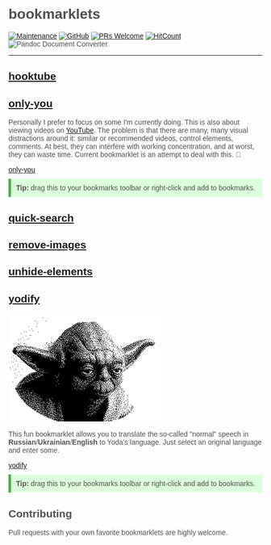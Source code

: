 # bookmarklets

[![Maintenance](https://img.shields.io/maintenance/yes/2021.svg?style=flat-square)]()
[![GitHub](https://img.shields.io/github/license/mashape/apistatus.svg?style=flat-square)](license.md)
[![PRs Welcome](https://img.shields.io/badge/PRs-welcome-blue.svg)]()
[![HitCount](https://hits.dwyl.com/zhibirc/bookmarklets.svg)](https://hits.dwyl.com/zhibirc/bookmarklets)
![Pandoc Document Converter](https://github.com/zhibirc/bookmarklets/workflows/Pandoc%20Document%20Converter/badge.svg?branch=master)

---

## [hooktube](./hooktube)

## [only-you](./only-you)

Personally I prefer to focus on some I'm currently doing. This is also about viewing videos on [YouTube](https://www.youtube.com/). 
The problem is that there are many, many visual distractions around it: similar or recommended videos, control elements, comments. 
At best, they can interfere with working concentration, and at worst, they can waste time. Current bookmarklet is an attempt to deal with this. :dart:


<div>
    <a rel="nofollow" data-id="only-you" href="javascript:'use strict';(()=>{let e={'ytd-app':{'#content':{'#page-manager':{'ytd-watch-flexy':{'#columns':{'#primary':{'#primary-inner':{'#comments':null}}}}}}}};function t(e,t=!1){const n=document.querySelector(e).parentNode;[...n.children].filter((n=>(t?n===document.querySelector(e):n!==document.querySelector(e))&&'SCRIPT'!==n.tagName&&'LINK'!==n.tagName&&'STYLE'!==n.tagName&&'META'!==n.tagName)).forEach((e=>n.removeChild(e)))}!function n(){let r;for(r in e){if(null===e[r])return t(r,!0);t(r),e=e[r],n()}}()})();">only-you</a>
    <p class="tip"><strong>Tip:</strong> drag this to your bookmarks toolbar or right-click and add to bookmarks.</p>
</div>



## [quick-search](./quick-search)

## [remove-images](./remove-images)

## [unhide-elements](./unhide-elements)

## [yodify](./yodify)

![Yoda himself](assets/images/yoda.png)

This fun bookmarklet allows you to translate the so-called "normal" speech in **Russian**/**Ukrainian**/**English** to Yoda's language. 
Just select an original language and enter some.


<div>
    <a rel="nofollow" data-id="yodify" href="javascript:'use strict';(()=>{const e=`position: fixed; width: 100%; height: 100%; top: 0; left: 0; background: rgba(0, 0, 0, .6); z-index: ${Math.pow(2,31)-1}; transition: .5s`,t='flex: 1; font-size: 40px; font-weight: bold; text-align: center; line-height: 600px; cursor: pointer;',n=document.createElement('div'),i=document.createElement('div'),d=document.createElement('div'),o=document.createElement('div'),r=document.createElement('b');n.style.cssText=e,i.style.cssText='display: flex; width: 600px; height: 600px; border: none; margin: 100px auto; background: cyan; overflow: hidden;',d.style.cssText=t,o.style.cssText=t,r.style.cssText='position: absolute; top: 20px; right: 45px; font-size: 60px; cursor: pointer;',d.textContent='RU/UK',o.textContent='EN',r.innerHTML='&times;',d.addEventListener('click',(()=>{for(;i.firstChild;)i.removeChild(i.firstChild);i.innerHTML='<iframe src=%22https://vexer.ru/jokez/joda.php%22 style=%22width: 100%; height: 100%; border: none; display: block; background: cyan; overflow: hidden;%22 scrolling=%22no%22><p>How about IFRAME?</p></iframe>'})),o.addEventListener('click',(()=>{})),r.addEventListener('click',(()=>{document.body.removeChild(n)})),i.appendChild(d),i.appendChild(o),n.appendChild(r),n.appendChild(i),document.body.appendChild(n)})();">yodify</a>
    <p class="tip"><strong>Tip:</strong> drag this to your bookmarks toolbar or right-click and add to bookmarks.</p>
</div>



## Contributing

Pull requests with your own favorite bookmarklets are highly welcome.

 <style>body{font-family:Impact,Charcoal,sans-serif;color:#505050}.tip{background:#dfd;border-left:5px solid #4caf50;margin-top:10px;padding:10px}</style> 
